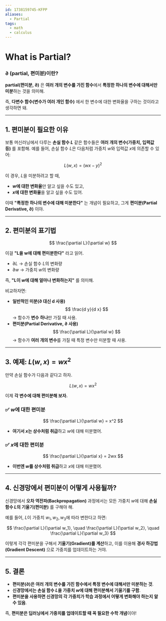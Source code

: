 ```yaml
---
id: 1738159745-KFPP
aliases:
  - Partial
tags:
  - math
  - calculus
---
```


# What is Partial?
### **∂ (partial, 편미분)이란?**
**partial(편미분, ∂)** 은 **여러 개의 변수를 가진 함수**에서 **특정한 하나의 변수에 대해서만 미분**하는 것을 의미해. 

즉, **다변수 함수(변수가 여러 개인 함수)** 에서 한 변수에 대한 변화율을 구하는 것이라고 생각하면 돼.

---

## **1. 편미분이 필요한 이유**
보통 머신러닝에서 다루는 **손실 함수 $L$** 같은 함수들은 **여러 개의 변수(가중치, 입력값 등)** 를 포함해. 예를 들어, 손실 함수 $L$은 다음처럼 가중치 $w$와 입력값 $x$에 의존할 수 있어:

$$
L(w, x) = (wx - y)^2
$$

이 경우, $L$을 미분하려고 할 때,
- **$w$에 대한 변화율**만 알고 싶을 수도 있고,
- **$x$에 대한 변화율**을 알고 싶을 수도 있어.

이때 **"특정한 하나의 변수에 대해 미분한다"** 는 개념이 필요하고, 그게 **편미분(Partial Derivative, ∂)** 이야.

---

## **2. 편미분의 표기법**
$$
\frac{\partial L}{\partial w}
$$

이걸 **"L을 w에 대해 편미분한다"** 라고 읽어.

- $\partial L$ → 손실 함수 $L$의 변화량
- $\partial w$ → 가중치 $w$의 변화량

즉, **"L이 $w$에 대해 얼마나 변화하는지"** 를 의미해.

비교하자면:
- **일반적인 미분(∂ 대신 d 사용)**
  $$
  \frac{d y}{d x}
  $$
  → 함수가 **변수 하나**만 가질 때 사용.
- **편미분(Partial Derivative, ∂ 사용)**
  $$
  \frac{\partial L}{\partial w}
  $$
  → 함수가 **여러 개의 변수**를 가질 때 특정 변수만 미분할 때 사용.

---

## **3. 예제: $L(w, x) = w x^2$**
만약 손실 함수가 다음과 같다고 하자.

$$
L(w, x) = w x^2
$$

이제 **각 변수에 대해 편미분해 보자.**

### ✅ **$w$에 대한 편미분**
$$
\frac{\partial L}{\partial w} = x^2
$$
- **여기서 $x$는 상수처럼 취급**하고 $w$에 대해 미분했어.

### ✅ **$x$에 대한 편미분**
$$
\frac{\partial L}{\partial x} = 2wx
$$
- **이번엔 $w$를 상수처럼 취급**하고 $x$에 대해 미분했어.

---

## **4. 신경망에서 편미분이 어떻게 사용될까?**
신경망에서 **오차 역전파(Backpropagation)** 과정에서는 모든 가중치 $w$에 대해 **손실 함수 $L$의 기울기(편미분)** 를 구해야 해.

예를 들어, $L$이 가중치 $w_1, w_2, w_3$에 따라 변한다고 하면:

$$
\frac{\partial L}{\partial w_1}, \quad \frac{\partial L}{\partial w_2}, \quad \frac{\partial L}{\partial w_3}
$$

이렇게 각각 편미분을 구해서 **기울기(Gradient)를 계산**하고, 이를 이용해 **경사 하강법(Gradient Descent)** 으로 가중치를 업데이트하는 거야.

---

## **5. 결론**
- **편미분(∂)은 여러 개의 변수를 가진 함수에서 특정 변수에 대해서만 미분하는 것**.
- **신경망에서는 손실 함수 $L$을 가중치 $w$에 대해 편미분해서 기울기를 구함**.
- **편미분을 사용하면 신경망의 각 가중치가 학습 과정에서 어떻게 변화해야 하는지 알 수 있음**.

즉, **편미분은 딥러닝에서 가중치를 업데이트할 때 꼭 필요한 수학 개념**이야!
